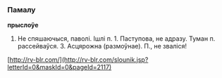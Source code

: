 ### Памалу
**прыслоўе**

1. Не спяшаючыся, паволі. Ішлі п. 1. Паступова, не адразу. Туман п. рассейваўся. 3. Асцярожна (размоўнае). П., не зваліся!

<a rel="author">[http://rv-blr.com/](http://rv-blr.com/slounik.jsp?letterId=0&maskId=0&pageId=2117)</a>
